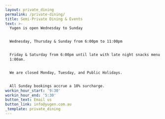 ```yaml
---
layout: private_dining
permalink: /private-dining/
title: Semi-Private Dining & Events
text: >-
  Yugen is open Wednesday to Sunday


  Wednesday, Thursday & Sunday from 6:00pm to 11:00pm


  Friday & Saturday from 6:00pm until late with late night snacks menu until
  1:00am.


  We are closed Monday, Tuesday, and Public Holidays.


  All Sunday bookings accrue a 10% surcharge.
workin_hour_start: '9:30'
workin_hour_end: '5:30'
button_text: Email us
button_link: info@yugen.com.au
_template: private_dining
---
```





